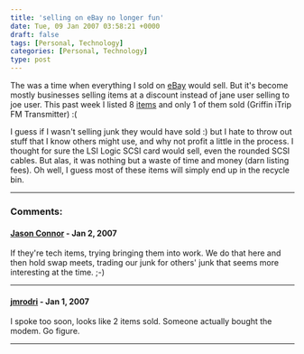 ```yaml
---
title: 'selling on eBay no longer fun'
date: Tue, 09 Jan 2007 03:58:21 +0000
draft: false
tags: [Personal, Technology]
categories: [Personal, Technology]
type: post
---
```


The was a time when everything I sold on [eBay](http://www.ebay.com) would sell.
But it's become mostly businesses selling items at a discount instead of jane
user selling to joe user. This past week I listed 8
[items](http://cgi6.ebay.com/ws/eBayISAPI.dll?MfcISAPICommand=ViewListedItems&since=14&userid=zeusman3&include=0&rows=50&sort=3&completed=1)
and only 1 of them sold (Griffin iTrip FM Transmitter) :(

I guess if I wasn't selling junk they would have sold :) but I hate to throw
out stuff that I know others might use, and why not profit a little in the
process. I thought for sure the LSI Logic SCSI card would sell, even the rounded
SCSI cables. But alas, it was nothing but a waste of time and money
(darn listing fees). Oh well, I guess most of these items will simply end up
in the recycle bin.

---
### Comments:
#### [Jason Connor](http://glutt.com "jlc@glutt.com") - <time datetime="2007-01-09 12:39:01">Jan 2, 2007</time>

If they're tech items, trying bringing them into work. We do that here and
then hold swap meets, trading our junk for others' junk that seems more
interesting at the time. ;-)

---
#### [jmrodri](http://zeusville.wordpress.com/ "jmrodri@gmail.com") - <time datetime="2007-01-08 23:59:44">Jan 1, 2007</time>

I spoke too soon, looks like 2 items sold. Someone actually bought the modem.
Go figure.

---

